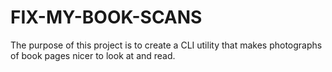 # FIX-MY-BOOK-SCANS

The purpose of this project is to create a CLI utility that makes
photographs of book pages nicer to look at and read.


